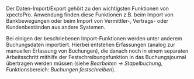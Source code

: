 Der Daten-Import/Export gehört zu den wichtigsten Funktionen von xpectoPro. Anwendung finden diese Funktionen z.B. beim Import von Bankbewegungen oder beim Import von Vermittler-, Vertrags- oder Kundenbeständen aus andere Systemen.

Bei einigen der beschriebenen Import-Funktionen werden unter anderem Buchungsdaten importiert. Hierbei entstehen Erfassungen (analog zur manuellen Erfassung von Buchungen), die danach noch in einem separaten Arbeitsschritt mithilfe der Festschreibungsfunktion in das Buchungsjournal übertragen werden müssen (siehe *Bearbeiten → Stapelbuchung,* Funktionsbereich: *Buchungen festschreiben*).
